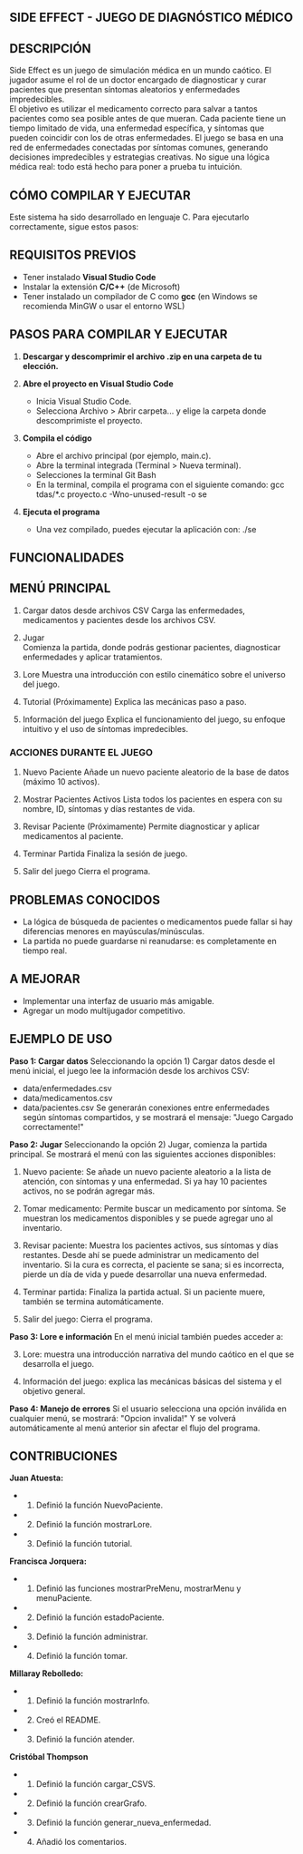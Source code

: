 ## SIDE EFFECT - JUEGO DE DIAGNÓSTICO MÉDICO

## DESCRIPCIÓN
Side Effect es un juego de simulación médica en un mundo caótico. El jugador asume el rol de un doctor encargado de diagnosticar y curar pacientes que presentan síntomas aleatorios y enfermedades impredecibles.  
El objetivo es utilizar el medicamento correcto para salvar a tantos pacientes como sea posible antes de que mueran.
Cada paciente tiene un tiempo limitado de vida, una enfermedad específica, y síntomas que pueden coincidir con los de otras enfermedades. El juego se basa en una red de enfermedades conectadas por síntomas comunes, generando decisiones impredecibles y estrategias creativas. No sigue una lógica médica real: todo está hecho para poner a prueba tu intuición.

## CÓMO COMPILAR Y EJECUTAR
Este sistema ha sido desarrollado en lenguaje C. Para ejecutarlo correctamente, sigue estos pasos:

## REQUISITOS PREVIOS
- Tener instalado **Visual Studio Code**
- Instalar la extensión **C/C++** (de Microsoft)
- Tener instalado un compilador de C como **gcc** (en Windows se recomienda MinGW o usar el entorno WSL)

## PASOS PARA COMPILAR Y EJECUTAR
1. **Descargar y descomprimir el archivo .zip en una carpeta de tu elección.**

2. **Abre el proyecto en Visual Studio Code**
    - Inicia Visual Studio Code.
    - Selecciona Archivo > Abrir carpeta... y elige la carpeta donde descomprimiste el proyecto.

3. **Compila el código**
    - Abre el archivo principal (por ejemplo, main.c).
    - Abre la terminal integrada (Terminal > Nueva terminal).
    - Selecciones la terminal Git Bash
    - En la terminal, compila el programa con el siguiente comando:
    gcc tdas/*.c proyecto.c -Wno-unused-result -o se

4. **Ejecuta el programa**
    - Una vez compilado, puedes ejecutar la aplicación con:
    ./se

## FUNCIONALIDADES

## MENÚ PRINCIPAL
1. Cargar datos desde archivos CSV
Carga las enfermedades, medicamentos y pacientes desde los archivos CSV.

2. Jugar  
Comienza la partida, donde podrás gestionar pacientes, diagnosticar enfermedades y aplicar tratamientos.

3. Lore
Muestra una introducción con estilo cinemático sobre el universo del juego.

4. Tutorial 
(Próximamente) Explica las mecánicas paso a paso.

5. Información del juego 
Explica el funcionamiento del juego, su enfoque intuitivo y el uso de síntomas impredecibles.

### ACCIONES DURANTE EL JUEGO
1. Nuevo Paciente
Añade un nuevo paciente aleatorio de la base de datos (máximo 10 activos).

2. Mostrar Pacientes Activos 
Lista todos los pacientes en espera con su nombre, ID, síntomas y días restantes de vida.

3. Revisar Paciente 
(Próximamente) Permite diagnosticar y aplicar medicamentos al paciente.

4. Terminar Partida
Finaliza la sesión de juego.

5. Salir del juego
Cierra el programa.

## PROBLEMAS CONOCIDOS
- La lógica de búsqueda de pacientes o medicamentos puede fallar si hay diferencias menores en mayúsculas/minúsculas.
- La partida no puede guardarse ni reanudarse: es completamente en tiempo real.

## A MEJORAR
- Implementar una interfaz de usuario más amigable.
- Agregar un modo multijugador competitivo.

## EJEMPLO DE USO
**Paso 1: Cargar datos**
Seleccionando la opción 1) Cargar datos desde el menú inicial, el juego lee la información desde los archivos CSV:
- data/enfermedades.csv
- data/medicamentos.csv
- data/pacientes.csv
Se generarán conexiones entre enfermedades según síntomas compartidos, y se mostrará el mensaje:
"Juego Cargado correctamente!"

**Paso 2: Jugar**
Seleccionando la opción 2) Jugar, comienza la partida principal.
Se mostrará el menú con las siguientes acciones disponibles:

1) Nuevo paciente:
Se añade un nuevo paciente aleatorio a la lista de atención, con síntomas y una enfermedad. Si ya hay 10 pacientes activos, no se podrán agregar más.

2) Tomar medicamento:
Permite buscar un medicamento por síntoma. Se muestran los medicamentos disponibles y se puede agregar uno al inventario.

3) Revisar paciente:
Muestra los pacientes activos, sus síntomas y días restantes. Desde ahí se puede administrar un medicamento del inventario. Si la cura es correcta, el paciente se sana; si es incorrecta, pierde un día de vida y puede desarrollar una nueva enfermedad.

4) Terminar partida:
Finaliza la partida actual. Si un paciente muere, también se termina automáticamente.

5) Salir del juego:
Cierra el programa.

**Paso 3: Lore e información**
En el menú inicial también puedes acceder a:

3) Lore: muestra una introducción narrativa del mundo caótico en el que se desarrolla el juego.

5) Información del juego: explica las mecánicas básicas del sistema y el objetivo general.

**Paso 4: Manejo de errores**
Si el usuario selecciona una opción inválida en cualquier menú, se mostrará:
"Opcion invalida!"
Y se volverá automáticamente al menú anterior sin afectar el flujo del programa.

## CONTRIBUCIONES
**Juan Atuesta:**
- 1. Definió la función NuevoPaciente.

- 2. Definió la función mostrarLore.

- 3. Definió la función tutorial.

**Francisca Jorquera:**
- 1. Definió las funciones mostrarPreMenu, mostrarMenu y menuPaciente.

- 2. Definió la función estadoPaciente.

- 3. Definió la función administrar.

- 4. Definió la función tomar.

**Millaray Rebolledo:**
- 1. Definió la función mostrarInfo.

- 2. Creó el README.

- 3. Definió la función atender.

**Cristóbal Thompson**
- 1. Definió la función cargar_CSVS.

- 2. Definió la función crearGrafo.

- 3. Definió la función generar_nueva_enfermedad.

- 4. Añadió los comentarios.
